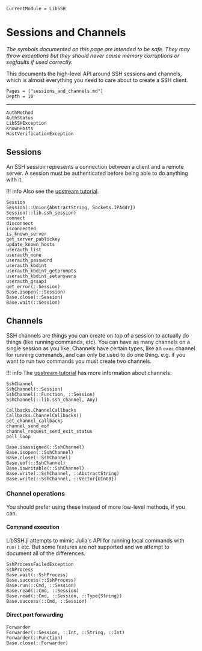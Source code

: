 ```@meta
CurrentModule = LibSSH
```

# Sessions and Channels

*The symbols documented on this page are intended to be safe. They may throw
exceptions but they should never cause memory corruptions or segfaults if used
correctly.*

This documents the high-level API around SSH sessions and channels, which is
almost everything you need to care about to create a SSH client.

```@contents
Pages = ["sessions_and_channels.md"]
Depth = 10
```

---

```@docs
AuthMethod
AuthStatus
LibSSHException
KnownHosts
HostVerificationException
```

## Sessions

An SSH session represents a connection between a client and a remote server. A
session must be authenticated before being able to do anything with it.

!!! info
    Also see the [upstream
    tutorial](https://api.libssh.org/stable/libssh_tutor_guided_tour.html).

```@docs
Session
Session(::Union{AbstractString, Sockets.IPAddr})
Session(::lib.ssh_session)
connect
disconnect
isconnected
is_known_server
get_server_publickey
update_known_hosts
userauth_list
userauth_none
userauth_password
userauth_kbdint
userauth_kbdint_getprompts
userauth_kbdint_setanswers
userauth_gssapi
get_error(::Session)
Base.isopen(::Session)
Base.close(::Session)
Base.wait(::Session)
```

## Channels

SSH channels are things you can create on top of a session to actually do things
(like running commands, etc). You can have as many channels on a single session
as you like. Channels have certain types, like an `exec` channel for running
commands, and can only be used to do one thing. e.g. if you want to run two
commands you must create two channels.

!!! info
    The [upstream
    tutorial](https://api.libssh.org/stable/libssh_tutor_shell.html) has more
    information about channels.

```@docs
SshChannel
SshChannel(::Session)
SshChannel(::Function, ::Session)
SshChannel(::lib.ssh_channel, Any)

Callbacks.ChannelCallbacks
Callbacks.ChannelCallbacks()
set_channel_callbacks
channel_send_eof
channel_request_send_exit_status
poll_loop

Base.isassigned(::SshChannel)
Base.isopen(::SshChannel)
Base.close(::SshChannel)
Base.eof(::SshChannel)
Base.iswritable(::SshChannel)
Base.write(::SshChannel, ::AbstractString)
Base.write(::SshChannel, ::Vector{UInt8})
```

### Channel operations

You should prefer using these instead of more low-level methods, if you can.

#### Command execution

LibSSH.jl attempts to mimic Julia's API for running local commands with `run()`
etc. But some features are not supported and we attempt to document all of the
differences.

```@docs
SshProcessFailedException
SshProcess
Base.wait(::SshProcess)
Base.success(::SshProcess)
Base.run(::Cmd, ::Session)
Base.read(::Cmd, ::Session)
Base.read(::Cmd, ::Session, ::Type{String})
Base.success(::Cmd, ::Session)
```

#### Direct port forwarding

```@docs
Forwarder
Forwarder(::Session, ::Int, ::String, ::Int)
Forwarder(::Function)
Base.close(::Forwarder)
```
